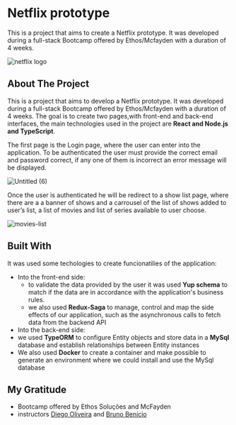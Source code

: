 # Netflix prototype

This is a project that aims to create a Netflix prototype. It was developed during a full-stack Bootcamp offered by Ethos/Mcfayden with a duration of 4 weeks.

![netflix logo](https://user-images.githubusercontent.com/43677448/175781157-36494538-6b3e-4c0c-b6cb-4961103f0d31.png)

## About The Project
This is a project that aims to develop a Netflix prototype. It was developed during a full-stack Bootcamp offered by Ethos/Mcfayden with a duration of 4 weeks.
The goal is to create two pages,with front-end and back-end interfaces, the main technologies used in the project are **React and Node.js and TypeScript**.

The first page is the Login page, where the user can enter into the application. To be authenticated the user must provide the correct email and password correct, if any one of them is incorrect an error message will be displayed.

![Untitled (6)](https://user-images.githubusercontent.com/43677448/175781286-6111f521-b61d-41f1-9799-ade1a31b3646.png)

Once the user is authenticated he will be redirect to a show list page, where there are a a banner of shows and a carrousel of the list of shows added to user’s list, a list of movies and list of series available to user choose.

![movies-list](https://user-images.githubusercontent.com/43677448/175781240-5fa228ec-9a22-4995-8677-b2017838a987.png)

## Built With
It was used some techologies to create funcionatilies of the application: 
- Into the front-end side:
    - to validate the data provided by the user it was used **Yup schema** to match if the data are in accordance with the application's business rules.
    - we also used **Redux-Saga** to manage, control and map the side effects of our application, such as the asynchronous calls to fetch data from the backend API
- Into the back-end side:
- we used **TypeORM** to configure Entity objects and store data in a **MySql** database and establish relationships between Entity instances
- We also used **Docker** to create a container and make possible to generate an environment where we could install  and use the MySql database

## My Gratitude
- Bootcamp offered by Ethos Soluções and McFayden
- instructors [Diego Oliveira](https://github.com/diegooliveira21) and [Bruno Benício](https://github.com/BrunoBNascimento)
